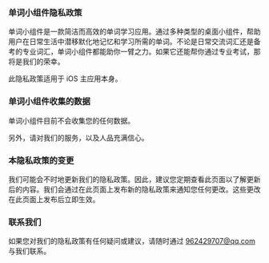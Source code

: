 ### 单词小组件隐私政策
单词小组件是一款简洁而高效的单词学习应用。通过多种类型的桌面小组件，帮助用户在日常生活中潜移默化地记忆和学习所需的单词。不论是日常交流词汇还是备考的专业词汇，单词小组件都能助你一臂之力。如果它还能帮你通过专业考试，那将是我们的荣幸。

此隐私政策适用于 iOS 主应用本身。

### 单词小组件收集的数据

单词小组件目前不会收集您的任何数据。

另外，请对我们的服务，以及人品充满信心。

### 本隐私政策的变更

我们可能会不时地更新我们的隐私政策。因此，建议您定期查看此页面以了解更新后的内容。我们会通过在此页面上发布新的隐私政策来通知您任何更改。这些更改在此页面上发布后立即生效。

### 联系我们

如果您对我们的隐私政策有任何疑问或建议，请随时通过 962429707@qq.com 与我们联系。
